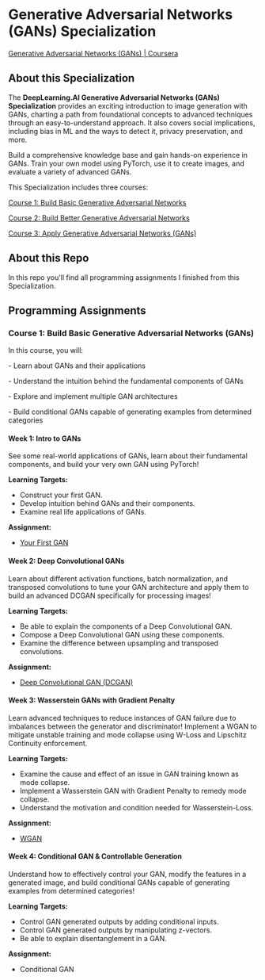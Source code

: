 # Generative Adversarial Networks (GANs) Specialization

[Generative Adversarial Networks (GANs) | Coursera](https://www.coursera.org/specializations/generative-adversarial-networks-gans)

## About this Specialization

The **DeepLearning.AI Generative Adversarial Networks (GANs) Specialization** provides an exciting introduction to image generation with GANs, charting a path from foundational concepts to advanced techniques through an easy-to-understand approach. It also covers social implications, including bias in ML and the ways to detect it, privacy preservation, and more.

Build a comprehensive knowledge base and gain hands-on experience in GANs. Train your own model using PyTorch, use it to create images, and evaluate a variety of advanced GANs. 

This Specialization includes three courses:

[Course 1: Build Basic Generative Adversarial Networks](https://www.coursera.org/learn/build-basic-generative-adversarial-networks-gans)

[Course 2: Build Better Generative Adversarial Networks](https://www.coursera.org/learn/build-better-generative-adversarial-networks-gans)

[Course 3: Apply Generative Adversarial Networks (GANs)](https://www.coursera.org/learn/apply-generative-adversarial-networks-gans)

## About this Repo

In this repo you'll find all  programming assignments I finished from this Specialization.

## Programming Assignments
### Course 1: Build Basic Generative Adversarial Networks (GANs)

In this course, you will:

\- Learn about GANs and their applications

\- Understand the intuition behind the fundamental components of GANs 

\- Explore and implement multiple GAN architectures 

\- Build conditional GANs capable of generating examples from determined categories

#### Week 1: Intro to GANs

See some real-world applications of GANs, learn about their fundamental components, and build your very own GAN using PyTorch!

**Learning Targets:** 

- Construct your first GAN.
- Develop intuition behind GANs and their components.
- Examine real life applications of GANs.

**Assignment:** 

- [Your First GAN](./C1W1_Your_First_GAN.ipynb)

#### Week 2: Deep Convolutional GANs

Learn about different activation functions, batch normalization, and transposed convolutions to tune your GAN architecture and apply them to build an advanced DCGAN specifically for processing images!

**Learning Targets:** 

- Be able to explain the components of a Deep Convolutional GAN.
- Compose a Deep Convolutional GAN using these components.
- Examine the difference between upsampling and transposed convolutions.

**Assignment:** 

- [Deep Convolutional GAN (DCGAN)](./C1W2_DCGAN.ipynb)

#### Week 3: Wasserstein GANs with Gradient Penalty

Learn advanced techniques to reduce instances of GAN failure due to imbalances between the generator and discriminator! Implement a WGAN to mitigate unstable training and mode collapse using W-Loss and Lipschitz Continuity enforcement.

**Learning Targets:** 

- Examine the cause and effect of an issue in GAN training known as mode collapse.
- Implement a Wasserstein GAN with Gradient Penalty to remedy mode collapse.
- Understand the motivation and condition needed for Wasserstein-Loss.

**Assignment:** 

- [WGAN](./C1W3_WGAN_GP_small.ipynb)

#### Week 4: Conditional GAN & Controllable Generation

Understand how to effectively control your GAN, modify the features in a generated image, and build conditional GANs capable of generating examples from determined categories!

**Learning Targets:** 

- Control GAN generated outputs by adding conditional inputs.
- Control GAN generated outputs by manipulating z-vectors.
- Be able to explain disentanglement in a GAN.

**Assignment:** 

- Conditional GAN
